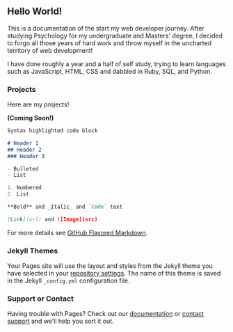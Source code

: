 ## Hello World!

This is a documentation of the start my web developer journey. After studying Psychology for my undergraduate and Masters' degree, I decided to forgo all those years of hard work and throw myself in the uncharted territory of web development!

I have done roughly a year and a half of self study, trying to learn languages such as JavaScript, HTML, CSS and dabbled in Ruby, SQL, and Python.

### Projects

Here are my projects!

**(Coming Soon!)**

```markdown
Syntax highlighted code block

# Header 1
## Header 2
### Header 3

- Bulleted
- List

1. Numbered
2. List

**Bold** and _Italic_ and `Code` text

[Link](url) and ![Image](src)
```

For more details see [GitHub Flavored Markdown](https://guides.github.com/features/mastering-markdown/).

### Jekyll Themes

Your Pages site will use the layout and styles from the Jekyll theme you have selected in your [repository settings](https://github.com/Ariane-A/ariane-a.github.io/settings/pages). The name of this theme is saved in the Jekyll `_config.yml` configuration file.

### Support or Contact

Having trouble with Pages? Check out our [documentation](https://docs.github.com/categories/github-pages-basics/) or [contact support](https://support.github.com/contact) and we’ll help you sort it out.
